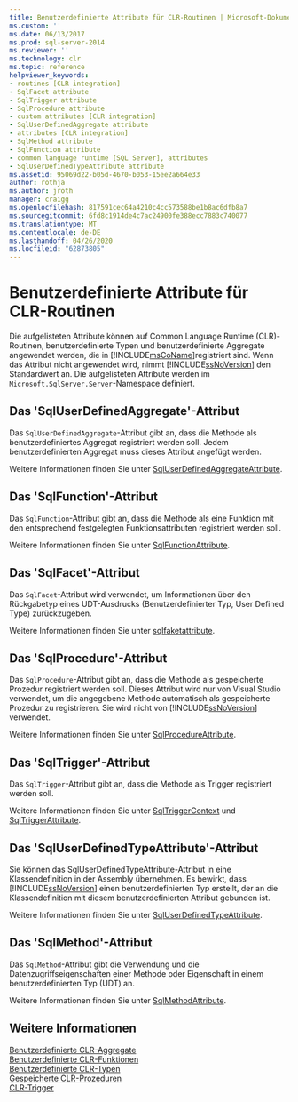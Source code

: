 ```yaml
---
title: Benutzerdefinierte Attribute für CLR-Routinen | Microsoft-Dokumentation
ms.custom: ''
ms.date: 06/13/2017
ms.prod: sql-server-2014
ms.reviewer: ''
ms.technology: clr
ms.topic: reference
helpviewer_keywords:
- routines [CLR integration]
- SqlFacet attribute
- SqlTrigger attribute
- SqlProcedure attribute
- custom attributes [CLR integration]
- SqlUserDefinedAggregate attribute
- attributes [CLR integration]
- SqlMethod attribute
- SqlFunction attribute
- common language runtime [SQL Server], attributes
- SqlUserDefinedTypeAttribute attribute
ms.assetid: 95069d22-b05d-4670-b053-15ee2a664e33
author: rothja
ms.author: jroth
manager: craigg
ms.openlocfilehash: 817591cec64a4210c4cc573588be1b8ac6dfb8a7
ms.sourcegitcommit: 6fd8c1914de4c7ac24900fe388ecc7883c740077
ms.translationtype: MT
ms.contentlocale: de-DE
ms.lasthandoff: 04/26/2020
ms.locfileid: "62873805"
---
```

# <a name="custom-attributes-for-clr-routines"></a>Benutzerdefinierte Attribute für CLR-Routinen
  Die aufgelisteten Attribute können auf Common Language Runtime (CLR)-Routinen, benutzerdefinierte Typen und benutzerdefinierte Aggregate angewendet werden, die in [!INCLUDE[msCoName](../../../includes/ssnoversion-md.md)]registriert sind. Wenn das Attribut nicht angewendet wird, nimmt [!INCLUDE[ssNoVersion](../../../includes/ssnoversion-md.md)] den Standardwert an. Die aufgelisteten Attribute werden im `Microsoft.SqlServer.Server`-Namespace definiert.  
  
## <a name="the-sqluserdefinedaggregate-attribute"></a>Das 'SqlUserDefinedAggregate'-Attribut  
 Das `SqlUserDefinedAggregate`-Attribut gibt an, dass die Methode als benutzerdefiniertes Aggregat registriert werden soll. Jedem benutzerdefinierten Aggregat muss dieses Attribut angefügt werden.  
  
 Weitere Informationen finden Sie unter [SqlUserDefinedAggregateAttribute](https://go.microsoft.com/fwlink/?LinkId=124626).  
  
## <a name="the-sqlfunction-attribute"></a>Das 'SqlFunction'-Attribut  
 Das `SqlFunction`-Attribut gibt an, dass die Methode als eine Funktion mit den entsprechend festgelegten Funktionsattributen registriert werden soll.  
  
 Weitere Informationen finden Sie unter [SqlFunctionAttribute](https://go.microsoft.com/fwlink/?LinkId=128019).  
  
## <a name="the-sqlfacet-attribute"></a>Das 'SqlFacet'-Attribut  
 Das `SqlFacet`-Attribut wird verwendet, um Informationen über den Rückgabetyp eines UDT-Ausdrucks (Benutzerdefinierter Typ, User Defined Type) zurückzugeben.  
  
 Weitere Informationen finden Sie unter [sqlfaketattribute](https://go.microsoft.com/fwlink/?LinkId=128020).  
  
## <a name="the-sqlprocedure-attribute"></a>Das 'SqlProcedure'-Attribut  
 Das `SqlProcedure`-Attribut gibt an, dass die Methode als gespeicherte Prozedur registriert werden soll. Dieses Attribut wird nur von Visual Studio verwendet, um die angegebene Methode automatisch als gespeicherte Prozedur zu registrieren. Sie wird nicht von [!INCLUDE[ssNoVersion](../../../includes/ssnoversion-md.md)] verwendet.  
  
 Weitere Informationen finden Sie unter [SqlProcedureAttribute](https://go.microsoft.com/fwlink/?LinkId=128021).  
  
## <a name="the-sqltrigger-attribute"></a>Das 'SqlTrigger'-Attribut  
 Das `SqlTrigger`-Attribut gibt an, dass die Methode als Trigger registriert werden soll.  
  
 Weitere Informationen finden Sie unter [SqlTriggerContext](https://go.microsoft.com/fwlink/?LinkId=128022) und [SqlTriggerAttribute](https://go.microsoft.com/fwlink/?LinkId=203898).  
  
## <a name="the-sqluserdefinedtypeattribute"></a>Das 'SqlUserDefinedTypeAttribute'-Attribut  
 Sie können das SqlUserDefinedTypeAttribute-Attribut in eine Klassendefinition in der Assembly übernehmen. Es bewirkt, dass [!INCLUDE[ssNoVersion](../../../includes/ssnoversion-md.md)] einen benutzerdefinierten Typ erstellt, der an die Klassendefinition mit diesem benutzerdefinierten Attribut gebunden ist.  
  
 Weitere Informationen finden Sie unter [SqlUserDefinedTypeAttribute](https://go.microsoft.com/fwlink/?LinkId=128024).  
  
## <a name="the-sqlmethod-attribute"></a>Das 'SqlMethod'-Attribut  
 Das `SqlMethod`-Attribut gibt die Verwendung und die Datenzugriffseigenschaften einer Methode oder Eigenschaft in einem benutzerdefinierten Typ (UDT) an.  
  
 Weitere Informationen finden Sie unter [SqlMethodAttribute](https://go.microsoft.com/fwlink/?LinkId=128025).  
  
## <a name="see-also"></a>Weitere Informationen  
 [Benutzerdefinierte CLR-Aggregate](../../clr-integration-database-objects-user-defined-functions/clr-user-defined-aggregates.md)   
 [Benutzerdefinierte CLR-Funktionen](../../clr-integration-database-objects-user-defined-functions/clr-user-defined-functions.md)   
 [Benutzerdefinierte CLR-Typen](../../clr-integration-database-objects-user-defined-types/clr-user-defined-types.md)   
 [Gespeicherte CLR-Prozeduren](../../../database-engine/dev-guide/clr-stored-procedures.md)   
 [CLR-Trigger](../../../database-engine/dev-guide/clr-triggers.md)  
  
  
